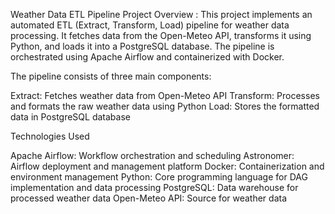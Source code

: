 Weather Data ETL Pipeline
Project Overview :
This project implements an automated ETL (Extract, Transform, Load) pipeline for weather data processing. It fetches data from the Open-Meteo API, transforms it using Python, and loads it into a PostgreSQL database. The pipeline is orchestrated using Apache Airflow and containerized with Docker.

The pipeline consists of three main components:

Extract: Fetches weather data from Open-Meteo API
Transform: Processes and formats the raw weather data using Python
Load: Stores the formatted data in PostgreSQL database

Technologies Used

Apache Airflow: Workflow orchestration and scheduling
Astronomer: Airflow deployment and management platform
Docker: Containerization and environment management
Python: Core programming language for DAG implementation and data processing
PostgreSQL: Data warehouse for processed weather data
Open-Meteo API: Source for weather data
